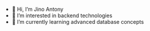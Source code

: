 - 👋 Hi, I’m Jino Antony
- 👀 I’m interested in backend technologies
- 🌱 I’m currently learning advanced database concepts 


<!---
jinoantony-kv/jinoantony-kv is a ✨ special ✨ repository because its `README.md` (this file) appears on your GitHub profile.
You can click the Preview link to take a look at your changes.
--->
